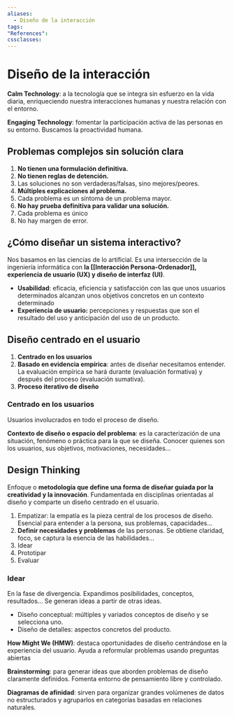 ```yaml
---
aliases:
  - Diseño de la interacción
tags:
"References":
cssclasses:
---
```

# Diseño de la interacción

**Calm Technology**: a la tecnología que se integra sin esfuerzo en la vida diaria, enriqueciendo nuestra interacciones humanas y nuestra relación con el entorno.

**Engaging Technology**: fomentar la participación activa de las personas en su entorno. Buscamos la proactividad humana.

## Problemas complejos sin solución clara

1. **No tienen una formulación definitiva.**
2. **No tienen reglas de detención.**
3. Las soluciones no son verdaderas/falsas, sino mejores/peores.
4. **Múltiples explicaciones al problema.**
5. Cada problema es un síntoma de un problema mayor.
6. **No hay prueba definitiva para validar una solución.**
7. Cada problema es único
8. No hay margen de error.

## ¿Cómo diseñar un sistema interactivo?

Nos basamos en las ciencias de lo artificial. Es una intersección de la ingeniería informática con **la [[Interacción Persona-Ordenador]], experiencia de usuario (UX) y diseño de interfaz (UI)**.

- **Usabilidad**: eficacia, eficiencia y satisfacción con las que unos usuarios determinados alcanzan unos objetivos concretos en un contexto determinado
- **Experiencia de usuario:** percepciones y respuestas que son el resultado del uso y anticipación del uso de un producto.

## Diseño centrado en el usuario

1. **Centrado en los usuarios**
2. **Basado en evidencia empírica**: antes de diseñar necesitamos entender. La evaluación empírica se hará durante (evaluación formativa) y después del proceso (evaluación sumativa).
3. **Proceso iterativo de diseño**

### Centrado en los usuarios

Usuarios involucrados en todo el proceso de diseño.

**Contexto de diseño o espacio del problema**: es la caracterización de una situación, fenómeno o práctica para la que se diseña. Conocer quienes son los usuarios, sus objetivos, motivaciones, necesidades...

## Design Thinking

Enfoque o **metodología que define una forma de diseñar guiada por la creatividad y la innovación**. Fundamentada en disciplinas orientadas al diseño y comparte un diseño centrado en el usuario. 

1. Empatizar: la empatía es la pieza central de los procesos de diseño. Esencial para entender a la persona, sus problemas, capacidades...
2. **Definir necesidades y problemas** de las personas. Se obtiene claridad, foco, se captura la esencia de las habilidades...
3. Idear
4. Prototipar
5. Evaluar

### Idear

En la fase de divergencia. Expandimos posibilidades, conceptos, resultados... Se generan ideas a partir de otras ideas.

- Diseño conceptual: múltiples y variados conceptos de diseño y se selecciona uno.
- Diseño de detalles: aspectos concretos del producto.

**How Might We (HMW)**: destaca oportunidades de diseño centrándose en la experiencia del usuario. Ayuda a reformular problemas usando preguntas abiertas

**Brainstorming**: para generar ideas que aborden problemas de diseño claramente definidos. Fomenta entorno de pensamiento libre y controlado.

**Diagramas de afinidad**: sirven para organizar grandes volúmenes de datos no estructurados y agruparlos en categorías basadas en relaciones naturales.